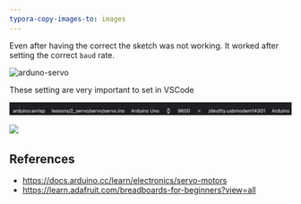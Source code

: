 ```yaml
---
typora-copy-images-to: images
---
```


Even after having the correct the sketch was not working. It worked after setting the correct `baud` rate.

![arduno-servo](https://docs.arduino.cc/static/943895f1f578104f7af98741d69a7c97/29114/servo-sweep-circuit.png)

These setting are very important to set in VSCode

![image-20220314121931395](images/image-20220314121931395.png)

![](https://docs.arduino.cc/static/323f79da8e7a89e7d2ff9805c5976b25/29114/servo-knob-circuit.png)

## References

- https://docs.arduino.cc/learn/electronics/servo-motors
- https://learn.adafruit.com/breadboards-for-beginners?view=all